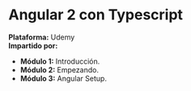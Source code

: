 # Angular 2 con Typescript

**Plataforma:** Udemy  
**Impartido por:** 
 
- **Módulo 1:** Introducción.  
- **Módulo 2:** Empezando.  
- **Módulo 3:** Angular Setup.  

